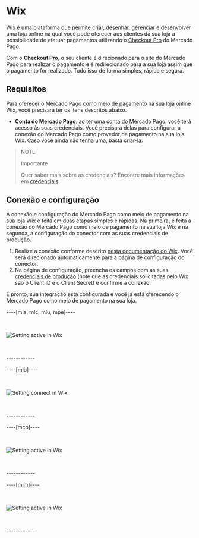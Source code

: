 # Wix

Wix é uma plataforma que permite criar, desenhar, gerenciar e desenvolver uma loja online na qual você pode oferecer aos clientes da sua loja a possibilidade de efetuar pagamentos utilizando o [Checkout Pro](https://www.mercadopago[FAKER][URL][DOMAIN]/ferramentas-para-vender/cobrar?utm_experiment=optimize&matt_tool=69348836&matt_word=MLB_MP_G_XP_OP_COW_SEARCH_SELL_TXS_Checkout-Transparente-Branded-NovaLP&gclid=CjwKCAjw3_KIBhA2EiwAaAAlinz2stvLcjAuKbXruVqdJtI_cAemAj6CaP3Q3yxbxbiumdlbgMsynhoCeLsQAvD_BwE) do Mercado Pago.

Com o **Checkout Pro**, o seu cliente é direcionado para o site do Mercado Pago para realizar o pagamento e é redirecionado para a sua loja assim que o pagamento for realizado. Tudo isso de forma simples, rápida e segura. 

## Requisitos
Para oferecer o Mercado Pago como meio de pagamento na sua loja online Wix, você precisará ter os itens descritos abaixo.
 - **Conta do Mercado Pago**: ao ter uma conta do Mercado Pago, você terá acesso às suas credenciais. Você precisará delas para configurar a conexão do Mercado Pago como provedor de pagamento na sua loja Wix. Caso você ainda não tenha uma, basta [criar-la](https://www.mercadopago[FAKER][URL][DOMAIN]/hub/registration/landing).

>NOTE
>
>Importante
>
>Quer saber mais sobre as credenciais? Encontre mais informações em [credenciais](https://www.mercadopago[FAKER][URL][DOMAIN]/developers/pt/guides/resources/credentials).

## Conexão e configuração
A conexão e configuração do Mercado Pago como meio de pagamento na sua loja Wix é feita em duas etapas simples e rápidas. Na primeira, é feita a conexão do Mercado Pago como meio de pagamento na sua loja Wix e na segunda, a configuração do conector com as suas credenciais de produção.
1. Realize a conexão conforme descrito [nesta documentação do Wix](https://support.wix.com/pt/article/conectando-mercadopago-como-provedor-de-pagamento). Você será direcionado automaticamente para a página de configuração do conector.
2. Na página de configuração, preencha os campos com as suas [credenciais de produção](https://www.mercadopago[FAKER][URL][DOMAIN]/developers/pt/guides/resources/credentials) (note que as credenciais solicitadas pelo Wix são o Client ID e o Client Secret) e confirme a conexão.

E pronto, sua integração está configurada e você já está oferecendo o Mercado Pago como meio de pagamento na sua loja.

----[mla, mlc, mlu, mpe]----
<p>&nbsp;</p>

![Setting active in Wix](wix/wix_pt_connect_configuration_mla_mlc_mlu_mpe.gif)
<p>&nbsp;</p>
------------

----[mlb]----
<p>&nbsp;</p>

![Setting connect in Wix](wix/wix_pt_connect_configuration_mlb.gif)
<p>&nbsp;</p>
------------

----[mco]----
<p>&nbsp;</p>

![Setting active in Wix](wix/wix_pt_connect_configuration_mco.gif)
<p>&nbsp;</p>
------------

----[mlm]----
<p>&nbsp;</p>

![Setting active in Wix](wix/wix_pt_connect_configuration_mlm.gif)
<p>&nbsp;</p>
------------
